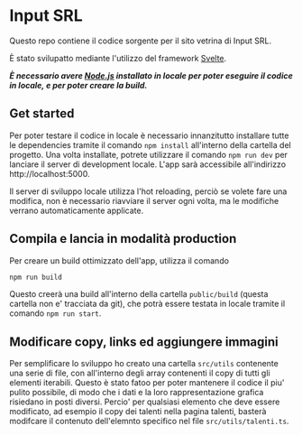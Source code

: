 # Input SRL

Questo repo contiene il codice sorgente per il sito vetrina di Input SRL.

È stato svilupatto mediante l'utilizzo del framework [Svelte](https://svelte.dev).


***È necessario avere [Node.js](https://nodejs.org) installato in locale per poter eseguire il codice in locale, e per poter creare la build.***

## Get started

Per poter testare il codice in locale è necessario innanzitutto installare tutte le dependencies tramite il comando `npm install` all'interno della cartella del progetto. Una volta installate, potrete utilizzare il comando `npm run dev` per lanciare il server di development locale. L'app sarà accessibile all'indirizzo http://localhost:5000.

Il server di sviluppo locale utilizza l'hot reloading, perciò se volete fare una modifica, non è necessario riavviare il server ogni volta, ma le modifiche verrano automaticamente applicate.

## Compila e lancia in modalità production

Per creare un build ottimizzato dell'app, utilizza il comando

```bash
npm run build
```

Questo creerà una build all'interno della cartella `public/build` (questa cartella non e' tracciata da git), che potrà essere testata in locale tramite il comando `npm run start`.

## Modificare copy, links ed aggiungere immagini
Per semplificare lo sviluppo ho creato una cartella `src/utils` contenente una serie di file, con all'interno degli array contenenti il copy di tutti gli elementi iterabili. Questo è stato fatoo per poter mantenere il codice il piu' pulito possibile, di modo che i dati e la loro rappresentazione grafica risiedano in posti diversi. Percio' per qualsiasi elemento che deve essere modificato, ad esempio il copy dei talenti nella pagina talenti, basterà modifcare il contenuto dell'elemnto specifico nel file `src/utils/talenti.ts`.
